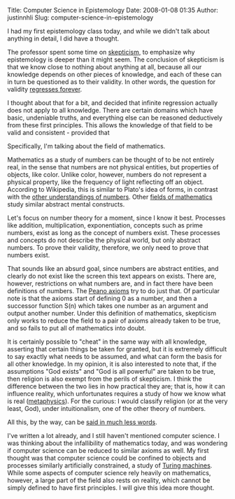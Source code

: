 Title: Computer Science in Epistemology
Date: 2008-01-08 01:35
Author: justinnhli
Slug: computer-science-in-epistemology

I had my first epistemology class today, and while we didn't talk about
anything in detail, I did have a thought.

The professor spent some time on
[skepticism,](http://en.wikipedia.org/wiki/Philosophical_skepticism) to
emphasize why epistemology is deeper than it might seem. The conclusion
of skepticism is that we know close to nothing about anything at all,
because all our knowledge depends on other pieces of knowledge, and each
of these can in turn be questioned as to their validity. In other words,
the question for validity [regresses
forever](http://en.wikipedia.org/wiki/Regress_argument).

I thought about that for a bit, and decided that infinite regression
actually does not apply to all knowledge. There are certain domains
which have basic, undeniable truths, and everything else can be reasoned
deductively from these first principles. This allows the knowledge of
that field to be valid and consistent - provided that

Specifically, I'm talking about the field of mathematics.

Mathematics as a study of numbers can be thought of to be not entirely
real, in the sense that numbers are not physical entities, but
properties of objects, like color. Unlike color, however, numbers do not
represent a physical property, like the frequency of light reflecting
off an object. According to Wikipedia, this is similar to Plato's idea
of forms, in contrast with the [other understandings of
numbers](http://en.wikipedia.org/wiki/Foundations_of_mathematics#Summary_of_the_three_philosophies).
Other [fields of
mathematics](http://en.wikipedia.org/wiki/Template:Mathematics-footer)
study similar abstract mental constructs.

Let's focus on number theory for a moment, since I know it best.
Processes like addition, multiplication, exponentiation, concepts such
as prime numbers, exist as long as the concept of numbers exist. These
processes and concepts do not describe the physical world, but only
abstract numbers. To prove their validity, therefore, we only need to
prove that numbers exist.

That sounds like an absurd goal, since numbers are abstract entities,
and clearly do not exist like the screen this text appears on exists.
There are, however, restrictions on what numbers are, and in fact there
have been definitions of numbers. The [Peano
axioms](http://en.wikipedia.org/wiki/Peano_axioms) try to do just that.
Of particular note is that the axioms start of defining 0 as a number,
and then a successor function S(n) which takes one number as an argument
and output another number. Under this definition of mathematics,
skepticism only works to reduce the field to a pair of axioms already
taken to be true, and so fails to put all of mathematics into doubt.

It is certainly possible to "cheat" in the same way with all knowledge,
asserting that certain things be taken for granted, but it is extremely
difficult to say exactly what needs to be assumed, and what can form the
basis for all other knowledge. In my opinion, it is also interested to
note that, if the assumptions "God exists" and "God is all powerful" are
taken to be true, then religion is also exempt from the perils of
skepticism. I think the difference between the two lies in how practical
they are; that is, how it can influence reality, which unfortunates
requires a study of how we know what is real
([metaphysics](http://en.wikipedia.org/wiki/Metaphysics)). For the
curious: I would classify religion (or at the very least, God), under
intuitionalism, on<span style="font-style:italic;"></span>e of the other
theory of numbers.

All this, by the way, can be [said in much less
words](http://www.xkcd.com/263/).

I've written a lot already, and I still haven't mentioned computer
science. I was thinking about the infallibility of mathematics today,
and was wondering if computer science can be reduced to similar axioms
as well. My first thought was that computer science could be confined to
objects and processes similarly artificially constrained, a study of
[Turing machines](http://en.wikipedia.org/wiki/Turing_machine). While
some aspects of computer science rely heavily on mathematics, however, a
large part of the field also rests on reality, which cannot be simply
defined to have first principles. I will give this idea more thought.

